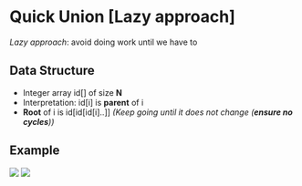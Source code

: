 # Quick Union [Lazy approach]

*Lazy approach*: avoid doing work until we have to

## Data Structure
* Integer array id[] of size **N**
* Interpretation: id[i] is **parent** of i
* **Root** of i is id[id[id[i]..]] *(Keep going until it does not change (**ensure no cycles**))*

## Example 
![](https://github.com/ExploreNcrack/Algorithm-and-Data-Structure/blob/master/SET%20THEORY/Dynamic%20Connectivity/Union%20Find/Quick%20Union/quick_union1.png)
![](https://github.com/ExploreNcrack/Algorithm-and-Data-Structure/blob/master/SET%20THEORY/Dynamic%20Connectivity/Union%20Find/Quick%20Union/quick_union2.png)
